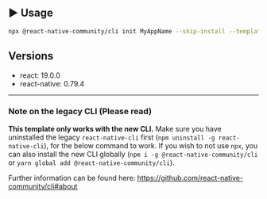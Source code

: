 ## :arrow_forward: Usage

```sh
npx @react-native-community/cli init MyAppName --skip-install --template git+https://github.com/kodla-ltd/kodla-rn.git
```

## Versions
- react: 19.0.0
- react-native: 0.79.4

---
### Note on the legacy CLI (**Please read**)

**This template only works with the new CLI.**
Make sure you have uninstalled the legacy `react-native-cli` first (`npm uninstall -g react-native-cli`), for the below command to work. If you wish to not use `npx`, you can also install the new CLI globally (`npm i -g @react-native-community/cli` or `yarn global add @react-native-community/cli`).

Further information can be found here: https://github.com/react-native-community/cli#about
